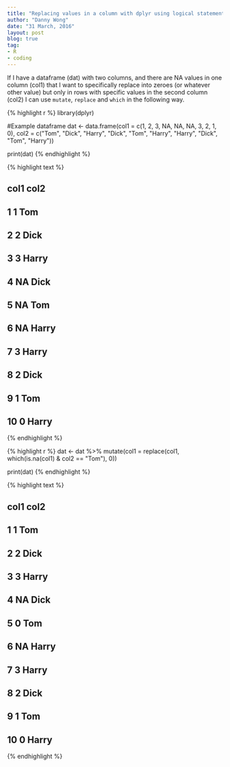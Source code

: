 ```yaml
---
title: "Replacing values in a column with dplyr using logical statements"
author: "Danny Wong"
date: "31 March, 2016"
layout: post
blog: true
tag:
- R
- coding
---
```


If I have a dataframe (dat) with two columns, and there are NA values in one column (col1) that I want to specifically replace into zeroes (or whatever other value) but only in rows with specific values in the second column (col2) I can use `mutate`, `replace` and `which` in the following way.

{% highlight r %}
library(dplyr)

#Example dataframe
dat <- data.frame(col1 = c(1, 2, 3, NA, NA, NA, 3, 2, 1, 0), col2 = c("Tom", "Dick", "Harry", "Dick", "Tom", "Harry", "Harry", "Dick", "Tom", "Harry"))

print(dat)
{% endhighlight %}



{% highlight text %}
##    col1  col2
## 1     1   Tom
## 2     2  Dick
## 3     3 Harry
## 4    NA  Dick
## 5    NA   Tom
## 6    NA Harry
## 7     3 Harry
## 8     2  Dick
## 9     1   Tom
## 10    0 Harry
{% endhighlight %}



{% highlight r %}
dat <- dat %>% mutate(col1 = replace(col1, which(is.na(col1) & col2 == "Tom"), 0))

print(dat)
{% endhighlight %}



{% highlight text %}
##    col1  col2
## 1     1   Tom
## 2     2  Dick
## 3     3 Harry
## 4    NA  Dick
## 5     0   Tom
## 6    NA Harry
## 7     3 Harry
## 8     2  Dick
## 9     1   Tom
## 10    0 Harry
{% endhighlight %}
